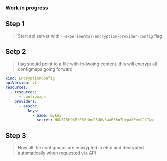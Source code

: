 ### Work in progress

## Step 1
> Start api server with `--experimental-encryption-provider-config`  flag

## Setp 2
> flag should point to a file with follwoing content.    this will encrypt all configmaps going forward

```yaml
kind: EncryptionConfig
apiVersion: v1
resources:
  - resources: 
      - configmaps
    providers:
      - aescbc:
          keys:
            - name: mykey
              secret: HON5ISH9XMfFB6dnm25U0vSwxR58n7UrpxKPvmCJLTw=
 ```
 
 ## Step 3
 > Now all the configmaps are ecnrypted in etcd and decrypted automatically when requested via API
 
